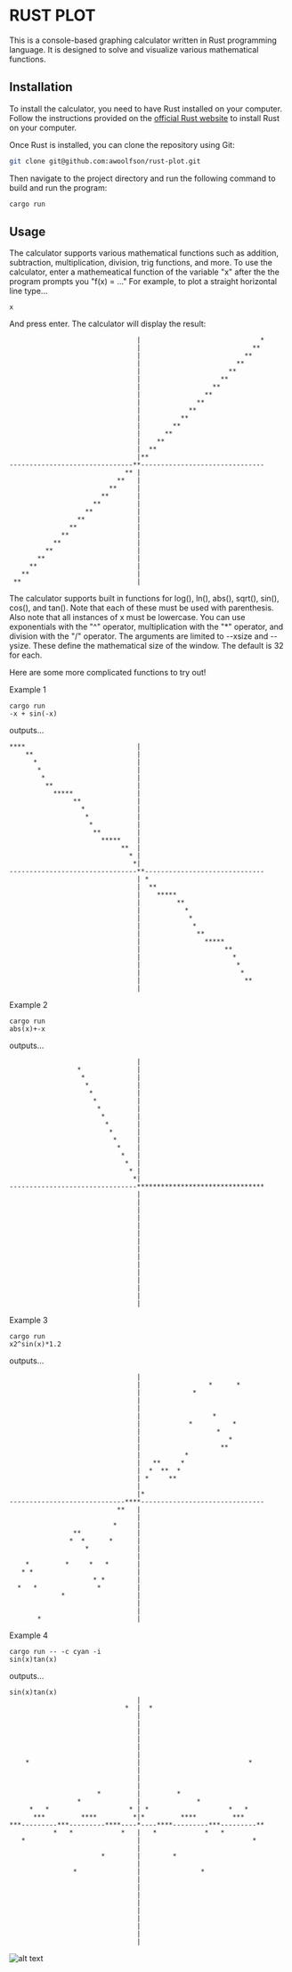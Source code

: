 # RUST PLOT

This is a console-based graphing calculator written in Rust programming language. It is designed to solve and visualize various mathematical functions.

## Installation

To install the calculator, you need to have Rust installed on your computer. Follow the instructions provided on the [official Rust website](https://www.rust-lang.org/tools/install) to install Rust on your computer.

Once Rust is installed, you can clone the repository using Git:

```bash
git clone git@github.com:awoolfson/rust-plot.git
```

Then navigate to the project directory and run the following command to build and run the program:

```bash
cargo run
```

## Usage

The calculator supports various mathematical functions such as addition, subtraction, multiplication, division, trig functions, and more. To use the calculator, enter a mathemeatical function of the variable "x" after the the program prompts you "f(x) = ..."
For example, to plot a straight horizontal line type...

```text
x
```

And press enter. The calculator will display the result:

```text
                                |                              *
                                |                            **
                                |                          **
                                |                        **
                                |                      **
                                |                    **
                                |                  **
                                |                **
                                |              **
                                |            **
                                |          **
                                |        **
                                |      **
                                |    **
                                |  **
                                |**
-------------------------------**-------------------------------
                             ** |
                           **   |
                         **     |
                       **       |
                     **         |
                   **           |
                 **             |
               **               |
             **                 |
           **                   |
         **                     |
       **                       |
     **                         |
   **                           |
 **                             |
```

The calculator supports built in functions for log(), ln(), abs(), sqrt(), sin(), cos(), and tan(). Note that each of these must be used with
parenthesis. Also note that all instances of x must be lowercase. You can use exponentials with the "^" operator, multiplication with the "*" operator, and division with the "/" operator. The arguments are limited to --xsize and --ysize. These define the mathematical size of the window. The default is 32 for each.

Here are some more complicated functions to try out!

Example 1

```text
cargo run
-x + sin(-x)
```

outputs...

```text
****                            |
    **                          |
      *                         |
       *                        |
        *                       |
         **                     |
           *****                |
                **              |
                  *             |
                   *            |
                    *           |
                     **         |
                       *****    |
                            **  |
                              * |
                               *|
--------------------------------**------------------------------
                                | *
                                |  **
                                |    *****
                                |         **
                                |           *
                                |            *
                                |             *
                                |              **
                                |                *****
                                |                     **
                                |                       *
                                |                        *
                                |                         *
                                |                          **
                                |    
```

Example 2

```text
cargo run
abs(x)+-x
```

outputs...

```text
                                |
                 *              |
                  *             |
                   *            |
                    *           |
                     *          |
                      *         |
                       *        |
                        *       |
                         *      |
                          *     |
                           *    |
                            *   |
                             *  |
                              * |
                               *|
--------------------------------********************************
                                |
                                |
                                |
                                |
                                |
                                |
                                |
                                |
                                |
                                |
                                |
                                |
                                |
                                |
                                |
```

Example 3

```text
cargo run
x2^sin(x)*1.2
```

outputs...

```text
                                |
                                |                 *      *
                                |             *
                                |
                                |
                                |                  *
                                |            *          *
                                |                   *
                                |                      *
                                |                    **
                                |           *
                                |   **     *
                                |  *  **  *
                                | *     **
                                |
                                |*
-----------------------------****-------------------------------
                           **   |
                                |
                          *     |
                **              |
               *  *      *      |
                   *            |
                                |
    *         *     *   *       |
   * *                          |
                     * *        |
  *   *               *         |
             *                  |
                                |
                                |
       *                        |
```

Example 4

```text
cargo run -- -c cyan -i
sin(x)tan(x)
```

outputs...

```text
sin(x)tan(x)
                                |
                             *  |  *
                                |
                                |
                                |
                                |
                                |
                                |
    *                           |                           *
                                |
                                |
                                |
                      *         |         *
                 *              |              *
     *   *                    * | *                    *   *
      ***         ****         *|*         ****         ***
***---------***---------****----*----****---------***---------**
           *   *            *   |   *            *   *
   *                            |                            *
                                |
                       *        |        *
                                |
                *               |               *
                                |
                                |
                                |
                                |
                                |
                                |
                                |
                                |
                                |
```

![alt text](https://github.com/awoolfson/rust-plot/blob/master/examples/sintan.png?raw=true "image output")
